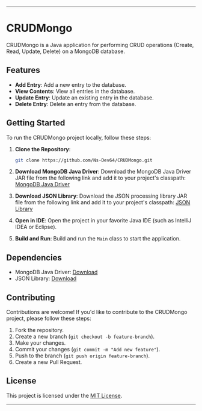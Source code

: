 

---

# CRUDMongo

CRUDMongo is a Java application for performing CRUD operations (Create, Read, Update, Delete) on a MongoDB database.

## Features

- **Add Entry**: Add a new entry to the database.
- **View Contents**: View all entries in the database.
- **Update Entry**: Update an existing entry in the database.
- **Delete Entry**: Delete an entry from the database.

## Getting Started

To run the CRUDMongo project locally, follow these steps:

1. **Clone the Repository**: 
   ```bash
   git clone https://github.com/Ns-Dev64/CRUDMongo.git
   ```

2. **Download MongoDB Java Driver**: 
   Download the MongoDB Java Driver JAR file from the following link and add it to your project's classpath: [MongoDB Java Driver](https://repo1.maven.org/maven2/org/mongodb/mongo-java-driver/4.4.3/mongo-java-driver-4.4.3.jar)

3. **Download JSON Library**: 
   Download the JSON processing library JAR file from the following link and add it to your project's classpath: [JSON Library](https://repo.maven.apache.org/maven2/org/json/json/20210307/json-20210307.jar)

4. **Open in IDE**: 
   Open the project in your favorite Java IDE (such as IntelliJ IDEA or Eclipse).

5. **Build and Run**: 
   Build and run the `Main` class to start the application.

## Dependencies

- MongoDB Java Driver: [Download](https://repo1.maven.org/maven2/org/mongodb/mongo-java-driver/4.4.3/mongo-java-driver-4.4.3.jar)
- JSON Library: [Download](https://repo.maven.apache.org/maven2/org/json/json/20210307/json-20210307.jar)

## Contributing

Contributions are welcome! If you'd like to contribute to the CRUDMongo project, please follow these steps:

1. Fork the repository.
2. Create a new branch (`git checkout -b feature-branch`).
3. Make your changes.
4. Commit your changes (`git commit -m "Add new feature"`).
5. Push to the branch (`git push origin feature-branch`).
6. Create a new Pull Request.

## License

This project is licensed under the [MIT License](LICENSE).

---

